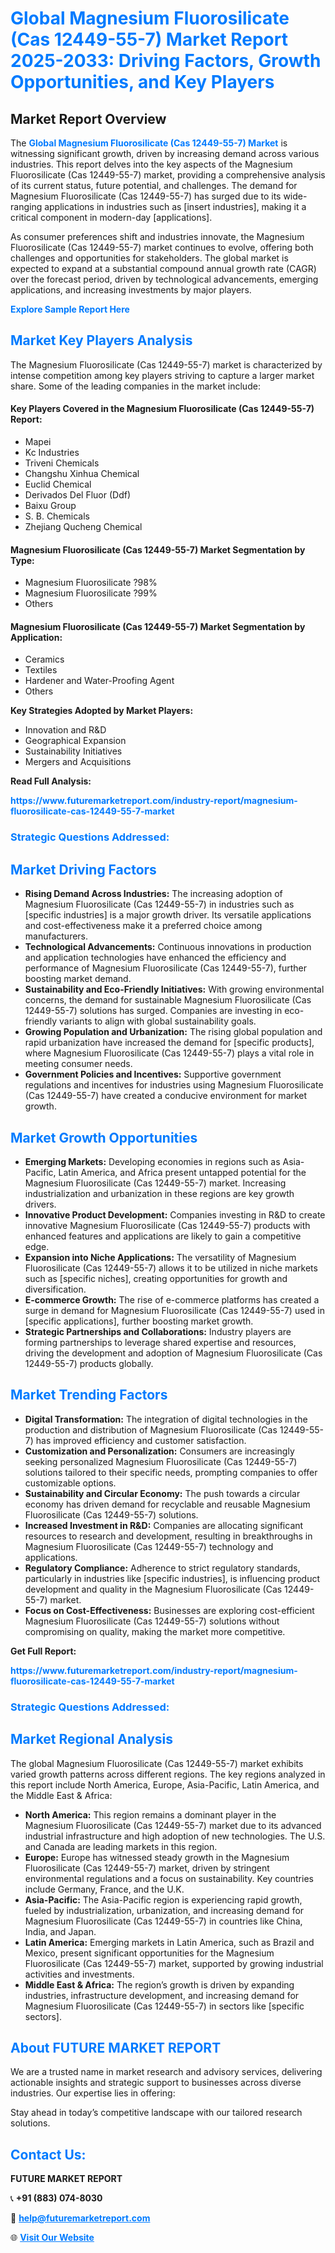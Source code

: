 <h1 style="color: #007BFF;">Global Magnesium Fluorosilicate (Cas 12449-55-7) Market Report 2025-2033: Driving Factors, Growth Opportunities, and Key Players</h1>

<section id="overview">
<h2>Market Report Overview</h2>
<p>The <a href="https://www.futuremarketreport.com/industry-report/magnesium-fluorosilicate-cas-12449-55-7-market" style="color: #007BFF; text-decoration: none;"><strong>Global Magnesium Fluorosilicate (Cas 12449-55-7) Market</strong></a> is witnessing significant growth, driven by increasing demand across various industries. This report delves into the key aspects of the Magnesium Fluorosilicate (Cas 12449-55-7) market, providing a comprehensive analysis of its current status, future potential, and challenges. The demand for Magnesium Fluorosilicate (Cas 12449-55-7) has surged due to its wide-ranging applications in industries such as [insert industries], making it a critical component in modern-day [applications].</p>
<p>As consumer preferences shift and industries innovate, the Magnesium Fluorosilicate (Cas 12449-55-7) market continues to evolve, offering both challenges and opportunities for stakeholders. The global market is expected to expand at a substantial compound annual growth rate (CAGR) over the forecast period, driven by technological advancements, emerging applications, and increasing investments by major players.</p>
</section>

<section id="overview">
<p><a href="https://www.futuremarketreport.com/request-sample/reportId=29832" style="color: #007BFF; text-decoration: none;"><strong>Explore Sample Report Here</strong></a></p>
</section>

<section id="key-players">
<h2 style="color: #007BFF;">Market Key Players Analysis</h2>
<p>The Magnesium Fluorosilicate (Cas 12449-55-7) market is characterized by intense competition among key players striving to capture a larger market share. Some of the leading companies in the market include:</p>
<h4>Key Players Covered in the Magnesium Fluorosilicate (Cas 12449-55-7) Report:</h4>
<ul><li>Mapei</li><li>Kc Industries</li><li>Triveni Chemicals</li><li>Changshu Xinhua Chemical</li><li>Euclid Chemical</li><li>Derivados Del Fluor (Ddf)</li><li>Baixu Group</li><li>S. B. Chemicals</li><li>Zhejiang Qucheng Chemical</li></ul>
<h4>Magnesium Fluorosilicate (Cas 12449-55-7) Market Segmentation by Type:</h4>
<ul><li>Magnesium Fluorosilicate ?98%</li><li>Magnesium Fluorosilicate ?99%</li><li>Others</li></ul>

<h4>Magnesium Fluorosilicate (Cas 12449-55-7) Market Segmentation by Application:</h4>
<ul><li>Ceramics</li><li>Textiles</li><li>Hardener and Water-Proofing Agent</li><li>Others</li></ul>
<p><strong>Key Strategies Adopted by Market Players:</strong></p>
<ul>
<li>Innovation and R&D</li>
<li>Geographical Expansion</li>
<li>Sustainability Initiatives</li>
<li>Mergers and Acquisitions</li>
</ul>
</section>

<section>
<p><strong>Read Full Analysis: </strong></p><a href="https://www.futuremarketreport.com/industry-report/magnesium-fluorosilicate-cas-12449-55-7-market" style="color: #007BFF; text-decoration: none;"><strong>https://www.futuremarketreport.com/industry-report/magnesium-fluorosilicate-cas-12449-55-7-market</strong></a>
<h3 style="color: #007BFF;">Strategic Questions Addressed:</h3>
</section>

<section id="driving-factors">
<h2 style="color: #007BFF;">Market Driving Factors</h2>
<ul>
<li><strong>Rising Demand Across Industries:</strong> The increasing adoption of Magnesium Fluorosilicate (Cas 12449-55-7) in industries such as [specific industries] is a major growth driver. Its versatile applications and cost-effectiveness make it a preferred choice among manufacturers.</li>
<li><strong>Technological Advancements:</strong> Continuous innovations in production and application technologies have enhanced the efficiency and performance of Magnesium Fluorosilicate (Cas 12449-55-7), further boosting market demand.</li>
<li><strong>Sustainability and Eco-Friendly Initiatives:</strong> With growing environmental concerns, the demand for sustainable Magnesium Fluorosilicate (Cas 12449-55-7) solutions has surged. Companies are investing in eco-friendly variants to align with global sustainability goals.</li>
<li><strong>Growing Population and Urbanization:</strong> The rising global population and rapid urbanization have increased the demand for [specific products], where Magnesium Fluorosilicate (Cas 12449-55-7) plays a vital role in meeting consumer needs.</li>
<li><strong>Government Policies and Incentives:</strong> Supportive government regulations and incentives for industries using Magnesium Fluorosilicate (Cas 12449-55-7) have created a conducive environment for market growth.</li>
</ul>
</section>

<section id="growth-opportunities">
<h2 style="color: #007BFF;">Market Growth Opportunities</h2>
<ul>
<li><strong>Emerging Markets:</strong> Developing economies in regions such as Asia-Pacific, Latin America, and Africa present untapped potential for the Magnesium Fluorosilicate (Cas 12449-55-7) market. Increasing industrialization and urbanization in these regions are key growth drivers.</li>
<li><strong>Innovative Product Development:</strong> Companies investing in R&D to create innovative Magnesium Fluorosilicate (Cas 12449-55-7) products with enhanced features and applications are likely to gain a competitive edge.</li>
<li><strong>Expansion into Niche Applications:</strong> The versatility of Magnesium Fluorosilicate (Cas 12449-55-7) allows it to be utilized in niche markets such as [specific niches], creating opportunities for growth and diversification.</li>
<li><strong>E-commerce Growth:</strong> The rise of e-commerce platforms has created a surge in demand for Magnesium Fluorosilicate (Cas 12449-55-7) used in [specific applications], further boosting market growth.</li>
<li><strong>Strategic Partnerships and Collaborations:</strong> Industry players are forming partnerships to leverage shared expertise and resources, driving the development and adoption of Magnesium Fluorosilicate (Cas 12449-55-7) products globally.</li>
</ul>
</section>

<section id="trending-factors">
<h2 style="color: #007BFF;">Market Trending Factors</h2>
<ul>
<li><strong>Digital Transformation:</strong> The integration of digital technologies in the production and distribution of Magnesium Fluorosilicate (Cas 12449-55-7) has improved efficiency and customer satisfaction.</li>
<li><strong>Customization and Personalization:</strong> Consumers are increasingly seeking personalized Magnesium Fluorosilicate (Cas 12449-55-7) solutions tailored to their specific needs, prompting companies to offer customizable options.</li>
<li><strong>Sustainability and Circular Economy:</strong> The push towards a circular economy has driven demand for recyclable and reusable Magnesium Fluorosilicate (Cas 12449-55-7) solutions.</li>
<li><strong>Increased Investment in R&D:</strong> Companies are allocating significant resources to research and development, resulting in breakthroughs in Magnesium Fluorosilicate (Cas 12449-55-7) technology and applications.</li>
<li><strong>Regulatory Compliance:</strong> Adherence to strict regulatory standards, particularly in industries like [specific industries], is influencing product development and quality in the Magnesium Fluorosilicate (Cas 12449-55-7) market.</li>
<li><strong>Focus on Cost-Effectiveness:</strong> Businesses are exploring cost-efficient Magnesium Fluorosilicate (Cas 12449-55-7) solutions without compromising on quality, making the market more competitive.</li>
</ul>
</section>

<section>
<p><strong>Get Full Report: </strong></p><a href="https://www.futuremarketreport.com/industry-report/magnesium-fluorosilicate-cas-12449-55-7-market" style="color: #007BFF; text-decoration: none;"><strong>https://www.futuremarketreport.com/industry-report/magnesium-fluorosilicate-cas-12449-55-7-market</strong></a>
<h3 style="color: #007BFF;">Strategic Questions Addressed:</h3>
</section>


<section id="regional-analysis">
<h2 style="color: #007BFF;">Market Regional Analysis</h2>
<p>The global Magnesium Fluorosilicate (Cas 12449-55-7) market exhibits varied growth patterns across different regions. The key regions analyzed in this report include North America, Europe, Asia-Pacific, Latin America, and the Middle East & Africa:</p>
<ul>
<li><strong>North America:</strong> This region remains a dominant player in the Magnesium Fluorosilicate (Cas 12449-55-7) market due to its advanced industrial infrastructure and high adoption of new technologies. The U.S. and Canada are leading markets in this region.</li>
<li><strong>Europe:</strong> Europe has witnessed steady growth in the Magnesium Fluorosilicate (Cas 12449-55-7) market, driven by stringent environmental regulations and a focus on sustainability. Key countries include Germany, France, and the U.K.</li>
<li><strong>Asia-Pacific:</strong> The Asia-Pacific region is experiencing rapid growth, fueled by industrialization, urbanization, and increasing demand for Magnesium Fluorosilicate (Cas 12449-55-7) in countries like China, India, and Japan.</li>
<li><strong>Latin America:</strong> Emerging markets in Latin America, such as Brazil and Mexico, present significant opportunities for the Magnesium Fluorosilicate (Cas 12449-55-7) market, supported by growing industrial activities and investments.</li>
<li><strong>Middle East & Africa:</strong> The region’s growth is driven by expanding industries, infrastructure development, and increasing demand for Magnesium Fluorosilicate (Cas 12449-55-7) in sectors like [specific sectors].</li>
</ul>
</section>

<footer>
<h2 style="color: #007BFF;">About FUTURE MARKET REPORT</h2>
<p>We are a trusted name in market research and advisory services, delivering actionable insights and strategic support to businesses across diverse industries. Our expertise lies in offering:</p>

<p>Stay ahead in today’s competitive landscape with our tailored research solutions.</p>

<h2 style="color: #007BFF;">Contact Us:</h2>
<p><strong>FUTURE MARKET REPORT</strong></p>
<p>📞 <strong>+91 (883) 074-8030</strong></p>
<p>📧 <strong><a href="mailto:help@futuremarketreport.com" style="color: #007BFF;">help@futuremarketreport.com</a></strong></p>
<p>🌐 <strong><a href="https://www.futuremarketreport.com/" style="color: #007BFF;">Visit Our Website</a></strong></p>
</footer>